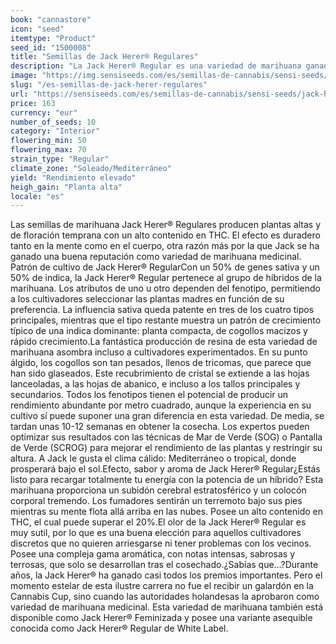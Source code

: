 ```yaml
---
book: "cannastore"
icon: "seed"
itemtype: "Product"
seed_id: "1500008"
title: "Semillas de Jack Herer® Regulares"
description: "La Jack Herer® Regular es una variedad de marihuana ganadora de muchos premios y se vende en las farmacias holandesas. Es un 50% sativa y un 50% indica."
image: "https://img.sensiseeds.com/es/semillas-de-cannabis/sensi-seeds/jack-herer-image.png"
slug: "/es-semillas-de-jack-herer-regulares"
url: "https://sensiseeds.com/es/semillas-de-cannabis/sensi-seeds/jack-herer?a_aid=cannastore"
price: 163
currency: "eur"
number_of_seeds: 10
category: "Interior"
flowering_min: 50
flowering_max: 70
strain_type: "Regular"
climate_zone: "Soleado/Mediterráneo"
yield: "Rendimiento elevado"
heigh_gain: "Planta alta"
locale: "es"
---
```

Las semillas de marihuana Jack Herer® Regulares producen plantas altas y de floración temprana con un alto contenido en THC. El efecto es duradero tanto en la mente como en el cuerpo, otra razón más por la que Jack se ha ganado una buena reputación como variedad de marihuana medicinal. Patrón de cultivo de Jack Herer® RegularCon un 50% de genes sativa y un 50% de indica, la Jack Herer® Regular pertenece al grupo de híbridos de la marihuana. Los atributos de uno u otro dependen del fenotipo, permitiendo a los cultivadores seleccionar las plantas madres en función de su preferencia. La influencia sativa queda patente en tres de los cuatro tipos principales, mientras que el tipo restante muestra un patrón de crecimiento típico de una indica dominante: planta compacta, de cogollos macizos y rápido crecimiento.La fantástica producción de resina de esta variedad de marihuana asombra incluso a cultivadores experimentados. En su punto álgido, los cogollos son tan pesados, llenos de tricomas, que parece que han sido glaseados. Este recubrimiento de cristal se extiende a las hojas lanceoladas, a las hojas de abanico, e incluso a los tallos principales y secundarios. Todos los fenotipos tienen el potencial de producir un rendimiento abundante por metro cuadrado, aunque la experiencia en su cultivo sí puede suponer una gran diferencia en esta variedad. De media, se tardan unas 10-12 semanas en obtener la cosecha. Los expertos pueden optimizar sus resultados con las técnicas de Mar de Verde (SOG) o Pantalla de Verde (SCROG) para mejorar el rendimiento de las plantas y restringir su altura. A Jack le gusta el clima cálido: Mediterráneo o tropical, donde prosperará bajo el sol.Efecto, sabor y aroma de Jack Herer® Regular¿Estás listo para recargar totalmente tu energía con la potencia de un híbrido? Esta marihuana proporciona un subidón cerebral estratosférico y un colocón corporal tremendo. Los fumadores sentirán un terremoto bajo sus pies mientras su mente flota allá arriba en las nubes. Posee un alto contenido en THC, el cual puede superar el 20%.El olor de la Jack Herer® Regular es muy sutil, por lo que es una buena elección para aquellos cultivadores discretos que no quieren arriesgarse ni tener problemas con los vecinos. Posee una compleja gama aromática, con notas intensas, sabrosas y terrosas, que solo se desarrollan tras el cosechado.¿Sabías que…?Durante años, la Jack Herer® ha ganado casi todos los premios importantes. Pero el momento estelar de esta ilustre carrera no fue el recibir un galardón en la Cannabis Cup, sino cuando las autoridades holandesas la aprobaron como variedad de marihuana medicinal. Esta variedad de marihuana también está disponible como Jack Herer® Feminizada y posee una variante asequible conocida como Jack Herer® Regular de White Label.
